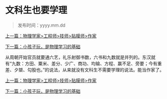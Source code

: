 # 文科生也要学理



> 发布时间：yyyy.mm.dd 

[上一篇：物理学家>工程师>技师>贴膜师>作家](/education/article41)

[下一篇：小孩子玩，是物理学习的基础 ](/education/article43)



从周朝开始官员就要通六艺，礼乐射御书数，六书和九数就是并列的。东汉就有“九数：方田、粟米、差分、少广、商功、均输、方程、赢不足、旁要；今有重差、夕桀、勾股也。”的说法，从来就没有文科生不需要学理的说法。能当作家了。



[上一篇：物理学家>工程师>技师>贴膜师>作家](/education/article41)

[下一篇：小孩子玩，是物理学习的基础 ](/education/article43)



